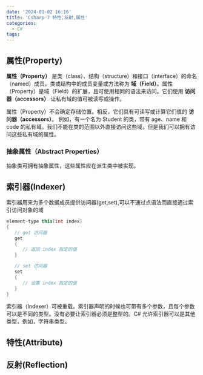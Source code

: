 ```yaml
---
date: '2024-01-02 16:16'
title: 'Csharp-7 特性,反射,属性'
categories:
  - C#
tags:
---
```

## 属性(Property)
**属性（Property）** 是类（class）、结构（structure）和接口（interface）的命名（named）成员。类或结构中的成员变量或方法称为 **域（Field）**。属性（Property）是域（Field）的扩展，且可使用相同的语法来访问。它们使用 **访问器（accessors）** 让私有域的值可被读写或操作。

属性（Property）不会确定存储位置。相反，它们具有可读写或计算它们值的 **访问器（accessors）**。
例如，有一个名为 Student 的类，带有 age、name 和 code 的私有域。我们不能在类的范围以外直接访问这些域，但是我们可以拥有访问这些私有域的属性。

### 抽象属性（Abstract Properties）

抽象类可拥有抽象属性，这些属性应在派生类中被实现。

## 索引器(Indexer)
索引器用来为多个数据成员提供访问器(get,set),可以不通过点语法而直接通过索引访问对象的域

```C#
element-type this[int index] 
{
   // get 访问器
   get 
   {
      // 返回 index 指定的值
   }

   // set 访问器
   set 
   {
      // 设置 index 指定的值 
   }
}
```

索引器（Indexer）可被重载。索引器声明的时候也可带有多个参数，且每个参数可以是不同的类型。没有必要让索引器必须是整型的。C# 允许索引器可以是其他类型，例如，字符串类型。

## 特性(Attribute)



## 反射(Reflection)

